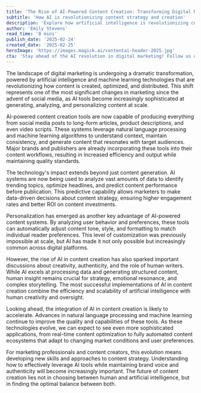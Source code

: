 ```yaml
---
title: 'The Rise of AI-Powered Content Creation: Transforming Digital Marketing'
subtitle: 'How AI is revolutionizing content strategy and creation'
description: 'Explore how artificial intelligence is revolutionizing content creation and digital marketing, from automated generation to personalized delivery. Learn how brands are leveraging AI tools to enhance their content strategies while maintaining authenticity and human creativity.'
author: 'Emily Stevens'
read_time: '8 mins'
publish_date: '2025-02-24'
created_date: '2025-02-25'
heroImage: 'https://images.magick.ai/contentai-header-2025.jpg'
cta: 'Stay ahead of the AI revolution in digital marketing! Follow us on LinkedIn for daily insights into how artificial intelligence is transforming content creation and marketing strategies.'
---
```


The landscape of digital marketing is undergoing a dramatic transformation, powered by artificial intelligence and machine learning technologies that are revolutionizing how content is created, optimized, and distributed. This shift represents one of the most significant changes in marketing since the advent of social media, as AI tools become increasingly sophisticated at generating, analyzing, and personalizing content at scale.

AI-powered content creation tools are now capable of producing everything from social media posts to long-form articles, product descriptions, and even video scripts. These systems leverage natural language processing and machine learning algorithms to understand context, maintain consistency, and generate content that resonates with target audiences. Major brands and publishers are already incorporating these tools into their content workflows, resulting in increased efficiency and output while maintaining quality standards.

The technology's impact extends beyond just content generation. AI systems are now being used to analyze vast amounts of data to identify trending topics, optimize headlines, and predict content performance before publication. This predictive capability allows marketers to make data-driven decisions about content strategy, ensuring higher engagement rates and better ROI on content investments.

Personalization has emerged as another key advantage of AI-powered content systems. By analyzing user behavior and preferences, these tools can automatically adjust content tone, style, and formatting to match individual reader preferences. This level of customization was previously impossible at scale, but AI has made it not only possible but increasingly common across digital platforms.

However, the rise of AI in content creation has also sparked important discussions about creativity, authenticity, and the role of human writers. While AI excels at processing data and generating structured content, human insight remains crucial for strategy, emotional resonance, and complex storytelling. The most successful implementations of AI in content creation combine the efficiency and scalability of artificial intelligence with human creativity and oversight.

Looking ahead, the integration of AI in content creation is likely to accelerate. Advances in natural language processing and machine learning continue to improve the quality and capabilities of these tools. As these technologies evolve, we can expect to see even more sophisticated applications, from real-time content optimization to fully automated content ecosystems that adapt to changing market conditions and user preferences.

For marketing professionals and content creators, this evolution means developing new skills and approaches to content strategy. Understanding how to effectively leverage AI tools while maintaining brand voice and authenticity will become increasingly important. The future of content creation lies not in choosing between human and artificial intelligence, but in finding the optimal balance between both.